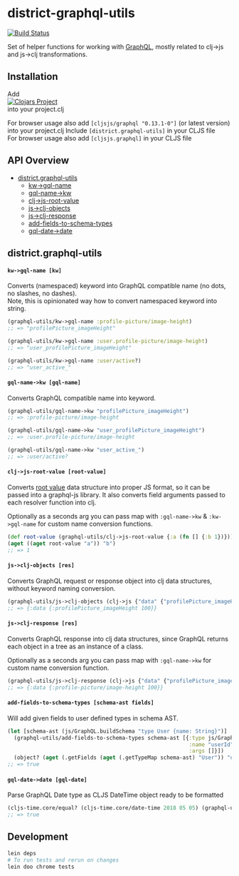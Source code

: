 # district-graphql-utils

[![Build Status](https://travis-ci.org/district0x/district-graphql-utils.svg?branch=master)](https://travis-ci.org/district0x/district-graphql-utils)

Set of helper functions for working with [GraphQL](https://graphql.org/), mostly related to clj->js and js->clj transformations.

## Installation
Add <br>
[![Clojars Project](https://img.shields.io/clojars/v/district0x/district-graphql-utils.svg)](https://clojars.org/district0x/district-graphql-utils) <br>
into your project.clj <br>

For browser usage also add `[cljsjs/graphql "0.13.1-0"]` (or latest version) into your project.clj
Include `[district.graphql-utils]` in your CLJS file  
For browser usage also add `[cljsjs.graphql]` in your CLJS file

## API Overview
- [district.graphql-utils](#districtgraphql-utils)
  - [kw->gql-name](#kw-gql-name)
  - [gql-name->kw](#gql-name-kw)
  - [clj->js-root-value](#clj-js-root-value)
  - [js->clj-objects](#js->clj-objects)
  - [js->clj-response](#js->clj-response)
  - [add-fields-to-schema-types](#add-fields-to-schema-types)
  - [gql-date->date](#gql-date->date)
  

## district.graphql-utils

#### <a name="kw-gql-name">`kw->gql-name [kw]`
Converts (namespaced) keyword into GraphQL compatible name (no dots, no slashes, no dashes).  
Note, this is opinionated way how to convert namespaced keyword into string. 
```clojure
(graphql-utils/kw->gql-name :profile-picture/image-height)
;; => "profilePicture_imageHeight"

(graphql-utils/kw->gql-name :user.profile-picture/image-height)
;; => "user_profilePicture_imageHeight"

(graphql-utils/kw->gql-name :user/active?)
;; => "user_active_"
```

#### <a name="gql-name-kw">`gql-name->kw [gql-name]`
Converts GraphQL compatible name into keyword. 
```clojure
(graphql-utils/gql-name->kw "profilePicture_imageHeight")
;; => :profile-picture/image-height

(graphql-utils/gql-name->kw "user_profilePicture_imageHeight")
;; => :user.profile-picture/image-height

(graphql-utils/gql-name->kw "user_active_")
;; => :user/active?
```

#### <a name="clj-js-root-value">`clj->js-root-value [root-value]`
Converts [root value](http://graphql.org/graphql-js/graphql/#graphql) data structure into proper JS format, 
so it can be passed into a graphql-js library. It also converts field arguments passed to each resolver function into
clj.

Optionally as a seconds arg you can pass map with `:gql-name->kw` & `:kw->gql-name` for custom name conversion functions.

```clojure
(def root-value (graphql-utils/clj->js-root-value {:a (fn [] {:b 1})}))
(aget ((aget root-value "a")) "b")
;; => 1
```

#### <a name="js-clj-objects">`js->clj-objects [res]`
Converts GraphQL request or response object into clj data structures, without keyword naming conversion.
```clojure
(graphql-utils/js->clj-objects (clj->js {"data" {"profilePicture_imageHeight" 100}}))
;; => {:data {:profilePicture_imageHeight 100}}
```

#### <a name="js-clj-response">`js->clj-response [res]`
Converts GraphQL response into clj data structures, since GraphQL returns each object in a tree as an instance of a class. 

Optionally as a seconds arg you can pass map with `:gql-name->kw` for custom name conversion function. 
```clojure
(graphql-utils/js->clj-response (clj->js {"data" {"profilePicture_imageHeight" 100}}))
;; => {:data {:profile-picture/image-height 100}}
```

#### <a name="add-fields-to-schema-types">`add-fields-to-schema-types [schema-ast fields]`
Will add given fields to user defined types in schema AST. 
 
```clojure
(let [schema-ast (js/GraphQL.buildSchema "type User {name: String}")]
  (graphql-utils/add-fields-to-schema-types schema-ast [{:type js/GraphQL.GraphQLID
                                                         :name "userId"
                                                         :args []}])
  (object? (aget (.getFields (aget (.getTypeMap schema-ast) "User")) "userId")))
;; => true    
```


#### <a name="gql-date->date">`gql-date->date [gql-date]`
Parse GraphQL Date type as CLJS DateTime object ready to be formatted 
 
```clojure
(cljs-time.core/equal? (cljs-time.core/date-time 2018 05 05) (graphql-utils/gql-date->date 1525478400))
;; => true    
```

## Development
```bash
lein deps
# To run tests and rerun on changes
lein doo chrome tests
```
